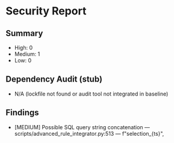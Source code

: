 # Security Report

## Summary
- High: 0
- Medium: 1
- Low: 0

## Dependency Audit (stub)
- N/A (lockfile not found or audit tool not integrated in baseline)

## Findings
- [MEDIUM] Possible SQL query string concatenation — scripts/advanced_rule_integrator.py:513 — f"selection_{ts}",
